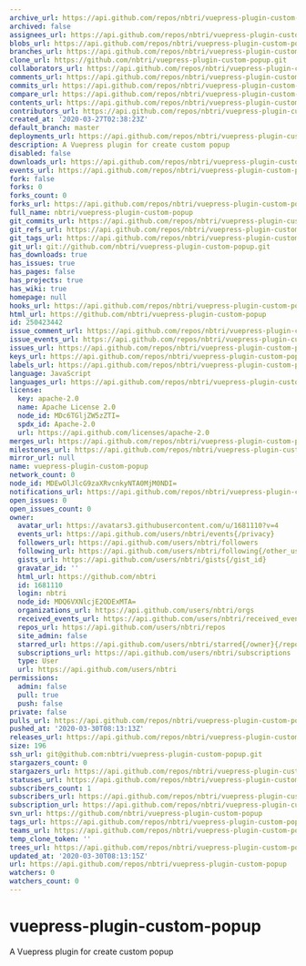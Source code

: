 ```yaml
---
archive_url: https://api.github.com/repos/nbtri/vuepress-plugin-custom-popup/{archive_format}{/ref}
archived: false
assignees_url: https://api.github.com/repos/nbtri/vuepress-plugin-custom-popup/assignees{/user}
blobs_url: https://api.github.com/repos/nbtri/vuepress-plugin-custom-popup/git/blobs{/sha}
branches_url: https://api.github.com/repos/nbtri/vuepress-plugin-custom-popup/branches{/branch}
clone_url: https://github.com/nbtri/vuepress-plugin-custom-popup.git
collaborators_url: https://api.github.com/repos/nbtri/vuepress-plugin-custom-popup/collaborators{/collaborator}
comments_url: https://api.github.com/repos/nbtri/vuepress-plugin-custom-popup/comments{/number}
commits_url: https://api.github.com/repos/nbtri/vuepress-plugin-custom-popup/commits{/sha}
compare_url: https://api.github.com/repos/nbtri/vuepress-plugin-custom-popup/compare/{base}...{head}
contents_url: https://api.github.com/repos/nbtri/vuepress-plugin-custom-popup/contents/{+path}
contributors_url: https://api.github.com/repos/nbtri/vuepress-plugin-custom-popup/contributors
created_at: '2020-03-27T02:38:23Z'
default_branch: master
deployments_url: https://api.github.com/repos/nbtri/vuepress-plugin-custom-popup/deployments
description: A Vuepress plugin for create custom popup
disabled: false
downloads_url: https://api.github.com/repos/nbtri/vuepress-plugin-custom-popup/downloads
events_url: https://api.github.com/repos/nbtri/vuepress-plugin-custom-popup/events
fork: false
forks: 0
forks_count: 0
forks_url: https://api.github.com/repos/nbtri/vuepress-plugin-custom-popup/forks
full_name: nbtri/vuepress-plugin-custom-popup
git_commits_url: https://api.github.com/repos/nbtri/vuepress-plugin-custom-popup/git/commits{/sha}
git_refs_url: https://api.github.com/repos/nbtri/vuepress-plugin-custom-popup/git/refs{/sha}
git_tags_url: https://api.github.com/repos/nbtri/vuepress-plugin-custom-popup/git/tags{/sha}
git_url: git://github.com/nbtri/vuepress-plugin-custom-popup.git
has_downloads: true
has_issues: true
has_pages: false
has_projects: true
has_wiki: true
homepage: null
hooks_url: https://api.github.com/repos/nbtri/vuepress-plugin-custom-popup/hooks
html_url: https://github.com/nbtri/vuepress-plugin-custom-popup
id: 250423442
issue_comment_url: https://api.github.com/repos/nbtri/vuepress-plugin-custom-popup/issues/comments{/number}
issue_events_url: https://api.github.com/repos/nbtri/vuepress-plugin-custom-popup/issues/events{/number}
issues_url: https://api.github.com/repos/nbtri/vuepress-plugin-custom-popup/issues{/number}
keys_url: https://api.github.com/repos/nbtri/vuepress-plugin-custom-popup/keys{/key_id}
labels_url: https://api.github.com/repos/nbtri/vuepress-plugin-custom-popup/labels{/name}
language: JavaScript
languages_url: https://api.github.com/repos/nbtri/vuepress-plugin-custom-popup/languages
license:
  key: apache-2.0
  name: Apache License 2.0
  node_id: MDc6TGljZW5zZTI=
  spdx_id: Apache-2.0
  url: https://api.github.com/licenses/apache-2.0
merges_url: https://api.github.com/repos/nbtri/vuepress-plugin-custom-popup/merges
milestones_url: https://api.github.com/repos/nbtri/vuepress-plugin-custom-popup/milestones{/number}
mirror_url: null
name: vuepress-plugin-custom-popup
network_count: 0
node_id: MDEwOlJlcG9zaXRvcnkyNTA0MjM0NDI=
notifications_url: https://api.github.com/repos/nbtri/vuepress-plugin-custom-popup/notifications{?since,all,participating}
open_issues: 0
open_issues_count: 0
owner:
  avatar_url: https://avatars3.githubusercontent.com/u/1681110?v=4
  events_url: https://api.github.com/users/nbtri/events{/privacy}
  followers_url: https://api.github.com/users/nbtri/followers
  following_url: https://api.github.com/users/nbtri/following{/other_user}
  gists_url: https://api.github.com/users/nbtri/gists{/gist_id}
  gravatar_id: ''
  html_url: https://github.com/nbtri
  id: 1681110
  login: nbtri
  node_id: MDQ6VXNlcjE2ODExMTA=
  organizations_url: https://api.github.com/users/nbtri/orgs
  received_events_url: https://api.github.com/users/nbtri/received_events
  repos_url: https://api.github.com/users/nbtri/repos
  site_admin: false
  starred_url: https://api.github.com/users/nbtri/starred{/owner}{/repo}
  subscriptions_url: https://api.github.com/users/nbtri/subscriptions
  type: User
  url: https://api.github.com/users/nbtri
permissions:
  admin: false
  pull: true
  push: false
private: false
pulls_url: https://api.github.com/repos/nbtri/vuepress-plugin-custom-popup/pulls{/number}
pushed_at: '2020-03-30T08:13:13Z'
releases_url: https://api.github.com/repos/nbtri/vuepress-plugin-custom-popup/releases{/id}
size: 196
ssh_url: git@github.com:nbtri/vuepress-plugin-custom-popup.git
stargazers_count: 0
stargazers_url: https://api.github.com/repos/nbtri/vuepress-plugin-custom-popup/stargazers
statuses_url: https://api.github.com/repos/nbtri/vuepress-plugin-custom-popup/statuses/{sha}
subscribers_count: 1
subscribers_url: https://api.github.com/repos/nbtri/vuepress-plugin-custom-popup/subscribers
subscription_url: https://api.github.com/repos/nbtri/vuepress-plugin-custom-popup/subscription
svn_url: https://github.com/nbtri/vuepress-plugin-custom-popup
tags_url: https://api.github.com/repos/nbtri/vuepress-plugin-custom-popup/tags
teams_url: https://api.github.com/repos/nbtri/vuepress-plugin-custom-popup/teams
temp_clone_token: ''
trees_url: https://api.github.com/repos/nbtri/vuepress-plugin-custom-popup/git/trees{/sha}
updated_at: '2020-03-30T08:13:15Z'
url: https://api.github.com/repos/nbtri/vuepress-plugin-custom-popup
watchers: 0
watchers_count: 0
---
```


# vuepress-plugin-custom-popup
A Vuepress plugin for create custom popup
